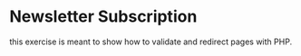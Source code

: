 # Newsletter Subscription

this exercise is meant to show how to validate and redirect pages with PHP.
